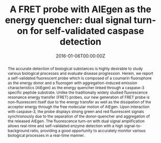---
title: 'A FRET probe with AIEgen as the energy quencher: dual signal turn-on for self-validated caspase detection'

# Authors
# If you created a profile for a user (e.g. the default `admin` user), write the username (folder name) here
# and it will be replaced with their full name and linked to their profile.
authors:
  - Youyong Yuan
  - Ruoyu Zhang
  - Xiamin Cheng
  - Shidang Xu
  - Bin Liu*

# Author notes (optional)
author_notes:
  - 'Equal contribution'
  - 'Equal contribution'
  - 'Equal contribution'
  - 'Equal contribution'
  - 'Corresponding author'

date: '2016-01-06T00:00:00Z'
doi: '10.1039/c6sc00055j'

# Schedule page publish date (NOT publication's date).
publishDate: '2024-03-16T00:00:00Z'

# Publication type.
# Accepts a single type but formatted as a YAML list (for Hugo requirements).
# Enter a publication type from the CSL standard.
publication_types: ['article-journal']

# Publication name and optional abbreviated publication name.
publication: In *Chemical Science*
publication_short: In *Chem. Sci.*

abstract: The accurate detection of biological substances is highly desirable to study various biological processes and evaluate disease progression. Herein, we report a self-validated fluorescent probe which is composed of a coumarin fluorophore as the energy donor and a fluorogen with aggregation-induced emission characteristics (AIEgen) as the energy quencher linked through a caspase-3 specific peptide substrate. Unlike the traditionally widely studied fluorescence resonance energy transfer (FRET) probes, our new generation of FRET probe is non-fluorescent itself due to the energy transfer as well as the dissipation of the acceptor energy through the free molecular motion of AIEgen. Upon interaction with caspase-3, the probe displays strong green and red fluorescent signals synchronously due to the separation of the donor-quencher and aggregation of the released AIEgen. The fluorescence turn-on with dual signal amplification allows real-time and self-validated enzyme detection with a high signal-to-background ratio, providing a good opportunity to accurately monitor various biological processes in a real-time manner.

# Summary. An optional shortened abstract.
summary: The accurate detection of biological substances is highly desirable to study various biological processes and evaluate disease progression. Herein, we report a self-validated fluorescent probe which is composed of a coumarin fluorophore as the energy donor and a fluorogen with aggregation-induced emission characteristics (AIEgen) as the energy quencher linked through a caspase-3 specific peptide substrate. Unlike the traditionally widely studied fluorescence resonance energy transfer (FRET) probes, our new generation of FRET probe is non-fluorescent itself due to the energy transfer as well as the dissipation of the acceptor energy through the free molecular motion of AIEgen. Upon interaction with caspase-3, the probe displays strong green and red fluorescent signals synchronously due to the separation of the donor-quencher and aggregation of the released AIEgen. The fluorescence turn-on with dual signal amplification allows real-time and self-validated enzyme detection with a high signal-to-background ratio, providing a good opportunity to accurately monitor various biological processes in a real-time manner.
tags: []

# Display this page in the Featured widget?
featured: true

# Custom links (uncomment lines below)
# links:
# - name: Custom Link
#   url: http://example.org

url_pdf: 'https://pubs.rsc.org/en/content/articlepdf/2016/sc/c6sc00055j'
url_code: ''
url_dataset: ''
url_poster: ''
url_project: ''
url_slides: ''
url_source: ''
url_video: ''

# Featured image
# To use, add an image named `featured.jpg/png` to your page's folder.
# image:
#   caption: 'Image credit: [**Unsplash**](https://unsplash.com/photos/pLCdAaMFLTE)'
#   focal_point: ''
#   preview_only: false
---
